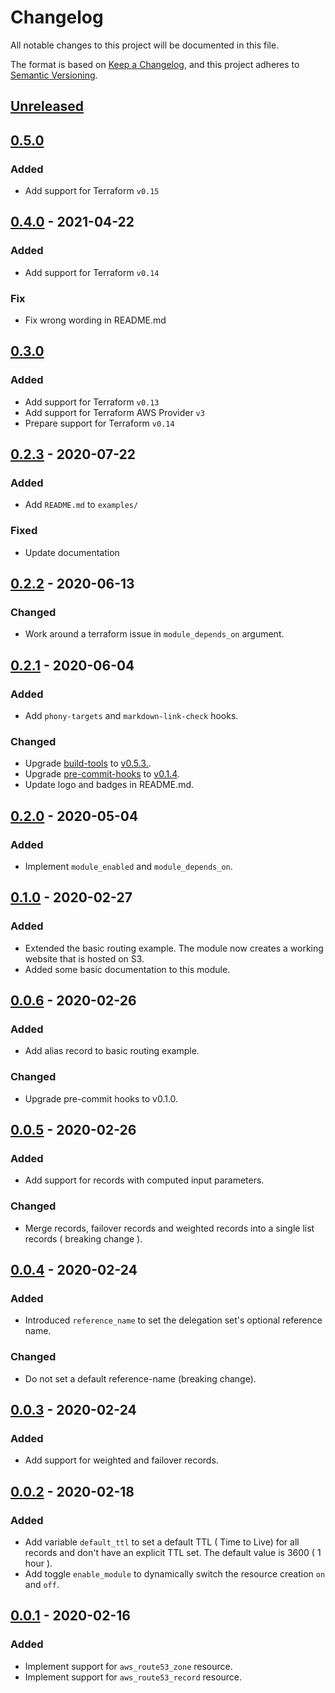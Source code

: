 # Changelog

All notable changes to this project will be documented in this file.

The format is based on [Keep a Changelog](https://keepachangelog.com/en/1.0.0/),
and this project adheres to [Semantic Versioning](https://semver.org/spec/v2.0.0.html).

## [Unreleased]

## [0.5.0]

### Added

- Add support for Terraform `v0.15`

## [0.4.0] - 2021-04-22

### Added

- Add support for Terraform `v0.14`

### Fix

- Fix wrong wording in README.md

## [0.3.0]

### Added

- Add support for Terraform `v0.13`
- Add support for Terraform AWS Provider `v3`
- Prepare support for Terraform `v0.14`

## [0.2.3] - 2020-07-22

### Added

- Add `README.md` to `examples/`

### Fixed

- Update documentation

## [0.2.2] - 2020-06-13

### Changed

- Work around a terraform issue in `module_depends_on` argument.

## [0.2.1] - 2020-06-04

### Added

- Add `phony-targets` and `markdown-link-check` hooks.

### Changed

- Upgrade [build-tools](https://github.com/mineiros-io/build-tools) to
  [v0.5.3.](https://github.com/mineiros-io/build-tools/releases/tag/v0.5.3).
- Upgrade [pre-commit-hooks](https://github.com/mineiros-io/pre-commit-hooks) to
  [v0.1.4](https://github.com/mineiros-io/pre-commit-hooks/releases/tag/v0.1.4).
- Update logo and badges in README.md.

## [0.2.0] - 2020-05-04

### Added

- Implement `module_enabled` and `module_depends_on`.

## [0.1.0] - 2020-02-27

### Added

- Extended the basic routing example.
  The module now creates a working website that is hosted on S3.
- Added some basic documentation to this module.

## [0.0.6] - 2020-02-26

### Added

- Add alias record to basic routing example.

### Changed

- Upgrade pre-commit hooks to v0.1.0.

## [0.0.5] - 2020-02-26

### Added

- Add support for records with computed input parameters.

### Changed

- Merge records, failover records and weighted records into a single list records ( breaking change ).

## [0.0.4] - 2020-02-24

### Added

- Introduced `reference_name` to set the delegation set's optional reference name.

### Changed

- Do not set a default reference-name (breaking change).

## [0.0.3] - 2020-02-24

### Added

- Add support for weighted and failover records.

## [0.0.2] - 2020-02-18

### Added

- Add variable `default_ttl` to set a default TTL ( Time to Live) for all records
  and don't have an explicit TTL set. The default value is 3600 ( 1 hour ).
- Add toggle `enable_module` to dynamically switch the resource creation `on` and `off`.

## [0.0.1] - 2020-02-16

### Added

- Implement support for `aws_route53_zone` resource.
- Implement support for `aws_route53_record` resource.

<!-- markdown-link-check-disable -->

[unreleased]: https://github.com/mineiros-io/terraform-aws-route53/compare/v0.5.0...HEAD
[0.5.0]: https://github.com/mineiros-io/terraform-aws-route53/compare/v0.4.0...v0.5.0

<!-- markdown-link-check-enable -->

[0.4.0]: https://github.com/mineiros-io/terraform-aws-route53/compare/v0.3.0...v0.4.0
[0.3.0]: https://github.com/mineiros-io/terraform-aws-route53/compare/v0.2.3...v0.3.0
[0.2.3]: https://github.com/mineiros-io/terraform-aws-route53/compare/v0.2.2...v0.2.3
[0.2.2]: https://github.com/mineiros-io/terraform-aws-route53/compare/v0.2.1...v0.2.2
[0.2.1]: https://github.com/mineiros-io/terraform-aws-route53/compare/v0.2.0...v0.2.1
[0.2.0]: https://github.com/mineiros-io/terraform-aws-route53/compare/v0.1.0...v0.2.0
[0.1.0]: https://github.com/mineiros-io/terraform-aws-route53/compare/v0.0.6...v0.1.0
[0.0.6]: https://github.com/mineiros-io/terraform-aws-route53/compare/v0.0.5...v0.0.6
[0.0.5]: https://github.com/mineiros-io/terraform-aws-route53/compare/v0.0.4...v0.0.5
[0.0.4]: https://github.com/mineiros-io/terraform-aws-route53/compare/v0.0.3...v0.0.4
[0.0.3]: https://github.com/mineiros-io/terraform-aws-route53/compare/v0.0.2...v0.0.3
[0.0.2]: https://github.com/mineiros-io/terraform-aws-route53/compare/v0.0.1...v0.0.2
[0.0.1]: https://github.com/mineiros-io/terraform-aws-route53/releases/tag/v0.0.1
